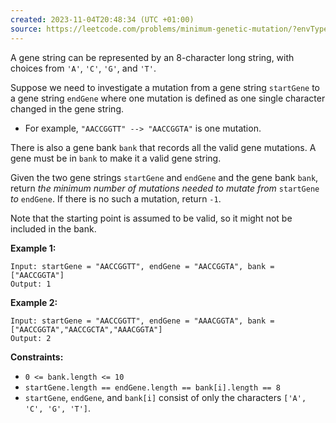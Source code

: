 ```yaml
---
created: 2023-11-04T20:48:34 (UTC +01:00)
source: https://leetcode.com/problems/minimum-genetic-mutation/?envType=study-plan-v2&envId=top-interview-150
---
```

A gene string can be represented by an 8-character long string, with choices from `'A'`, `'C'`, `'G'`, and `'T'`.

Suppose we need to investigate a mutation from a gene string `startGene` to a gene string `endGene` where one mutation is defined as one single character changed in the gene string.

-   For example, `"AACCGGTT" --> "AACCGGTA"` is one mutation.

There is also a gene bank `bank` that records all the valid gene mutations. A gene must be in `bank` to make it a valid gene string.

Given the two gene strings `startGene` and `endGene` and the gene bank `bank`, return _the minimum number of mutations needed to mutate from_ `startGene` _to_ `endGene`. If there is no such a mutation, return `-1`.

Note that the starting point is assumed to be valid, so it might not be included in the bank.

**Example 1:**

```
Input: startGene = "AACCGGTT", endGene = "AACCGGTA", bank = ["AACCGGTA"]
Output: 1

```

**Example 2:**

```
Input: startGene = "AACCGGTT", endGene = "AAACGGTA", bank = ["AACCGGTA","AACCGCTA","AAACGGTA"]
Output: 2

```

**Constraints:**

-   `0 <= bank.length <= 10`
-   `startGene.length == endGene.length == bank[i].length == 8`
-   `startGene`, `endGene`, and `bank[i]` consist of only the characters `['A', 'C', 'G', 'T']`.
